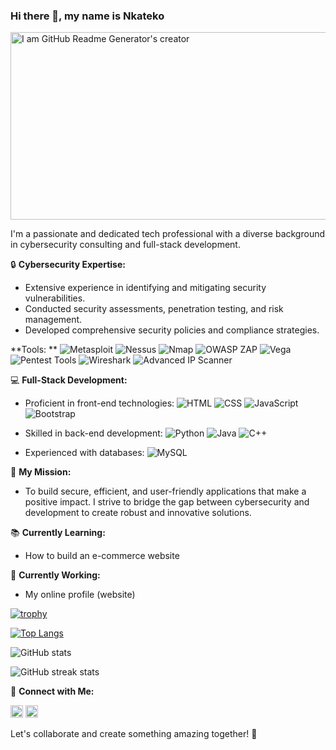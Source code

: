 ### Hi there 👋, my name is Nkateko

<img src="https://www.chitkara.edu.in/blogs/wp-content/uploads/2022/11/FULL-STACK-VS-CYBER-SECURITY.jpg" alt="I am GitHub Readme Generator's creator" width="1000" height="300">

I'm a passionate and dedicated tech professional with a diverse background in cybersecurity consulting and full-stack development.

🔒 **Cybersecurity Expertise:**
- Extensive experience in identifying and mitigating security vulnerabilities.
- Conducted security assessments, penetration testing, and risk management.
- Developed comprehensive security policies and compliance strategies.

**Tools: **
  ![Metasploit](https://img.shields.io/badge/Metasploit-239120?style=flat&logo=metasploit&logoColor=white)
  ![Nessus](https://img.shields.io/badge/Nessus-239120?style=flat&logo=tenable&logoColor=white)
  ![Nmap](https://img.shields.io/badge/Nmap-239120?style=flat&logo=nmap&logoColor=white)
  ![OWASP ZAP](https://img.shields.io/badge/OWASP%20ZAP-239120?style=flat&logo=owasp&logoColor=white)
  ![Vega](https://img.shields.io/badge/Vega-239120?style=flat&logo=vega&logoColor=white)
  ![Pentest Tools](https://img.shields.io/badge/Pentest%20Tools-239120?style=flat&logo=pentest&logoColor=white)
  ![Wireshark](https://img.shields.io/badge/Wireshark-239120?style=flat&logo=wireshark&logoColor=white)
  ![Advanced IP Scanner](https://img.shields.io/badge/Advanced%20IP%20Scanner-239120?style=flat&logo=advancedipscanner&logoColor=white)

💻 **Full-Stack Development:**
- Proficient in front-end technologies: ![HTML](https://img.shields.io/badge/HTML-239120?style=flat&logo=html5&logoColor=white) ![CSS](https://img.shields.io/badge/CSS-239120?style=flat&logo=css3&logoColor=white) ![JavaScript](https://img.shields.io/badge/JavaScript-239120?style=flat&logo=javascript&logoColor=white) ![Bootstrap](https://img.shields.io/badge/Bootstrap-239120?style=flat&logo=bootstrap&logoColor=white)
  
- Skilled in back-end development: ![Python](https://img.shields.io/badge/Python-239120?style=flat&logo=python&logoColor=white) ![Java](https://img.shields.io/badge/Java-239120?style=flat&logo=java&logoColor=white) ![C++](https://img.shields.io/badge/C++-239120?style=flat&logo=cplusplus&logoColor=white)
  
- Experienced with databases: ![MySQL](https://img.shields.io/badge/MySQL-239120?style=flat&logo=mysql&logoColor=white)

🌟 **My Mission:**
- To build secure, efficient, and user-friendly applications that make a positive impact. I strive to bridge the gap between cybersecurity and development to create robust and innovative solutions.

📚 **Currently Learning:**
- How to build an e-commerce website

🔭 **Currently Working:**
- My online profile (website)

[![trophy](https://github-profile-trophy.vercel.app/?username=nkateko75)](https://github.com/ryo-ma/github-profile-trophy)

[![Top Langs](https://github-readme-stats.vercel.app/api/top-langs/?username=nkateko75)](https://github.com/anuraghazra/github-readme-stats)

![GitHub stats](https://github-readme-stats.vercel.app/api?username=nkateko75&show_icons=true&count_private=true)  

![GitHub streak stats](https://streak-stats.demolab.com/?user=nkateko75)  

🔗 **Connect with Me:**

[<img src='https://cdn.jsdelivr.net/npm/simple-icons@3.0.1/icons/github.svg' alt='github' height='20'>](https://github.com/nkateko75)  [<img src='https://cdn.jsdelivr.net/npm/simple-icons@3.0.1/icons/linkedin.svg' alt='linkedin' height='20'>](https://www.linkedin.com/in/nkateko-princess-maluleke-b35b8b204//) 

Let's collaborate and create something amazing together! 🚀
